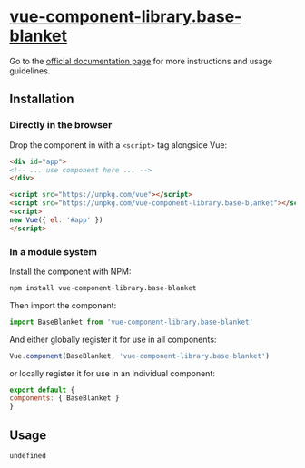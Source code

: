 # [vue-component-library.base-blanket](https://www.vuecomponentlibrary.com/components/base-blanket.html)

Go to the [official documentation page](https://www.vuecomponentlibrary.com/components/base-blanket.html) for more instructions and usage guidelines.

## Installation

### Directly in the browser

Drop the component in with a `<script>` tag alongside Vue:

```html
<div id="app">
<!-- ... use component here ... -->
</div>

<script src="https://unpkg.com/vue"></script>
<script src="https://unpkg.com/vue-component-library.base-blanket"></script>
<script>
new Vue({ el: '#app' })
</script>
```

### In a module system

Install the component with NPM:

```bash
npm install vue-component-library.base-blanket
```

Then import the component:

```js
import BaseBlanket from 'vue-component-library.base-blanket'
```

And either globally register it for use in all components:

```js
Vue.component(BaseBlanket, 'vue-component-library.base-blanket')
```

or locally register it for use in an individual component:

```js
export default {
components: { BaseBlanket }
}
```

## Usage

```html
undefined
```
